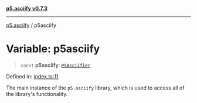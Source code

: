 [**p5.asciify v0.7.3**](../README.md)

***

[p5.asciify](../README.md) / p5asciify

# Variable: p5asciify

> `const` **p5asciify**: [`P5Asciifier`](../classes/P5Asciifier.md)

Defined in: [index.ts:11](https://github.com/humanbydefinition/p5.asciify/blob/799e83eb3a285fe5bbb187efe84893fd58ddd933/src/lib/index.ts#L11)

The main instance of the `p5.asciify` library, which is used to access all of the library's functionality.
